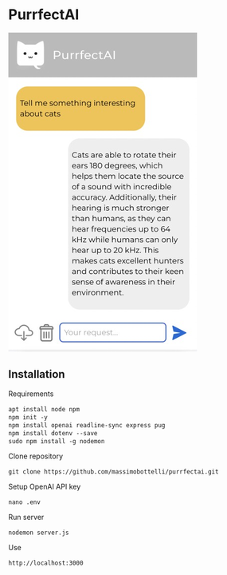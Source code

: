 # PurrfectAI

![PurrfectAI](public/myChatGPT.jpeg)


## Installation

Requirements
```
apt install node npm
npm init -y
npm install openai readline-sync express pug
npm install dotenv --save
sudo npm install -g nodemon
``` 
Clone repository
```
git clone https://github.com/massimobottelli/purrfectai.git
```

Setup OpenAI API key
```
nano .env
```

Run server
```
nodemon server.js
```

Use
```
http://localhost:3000
```

